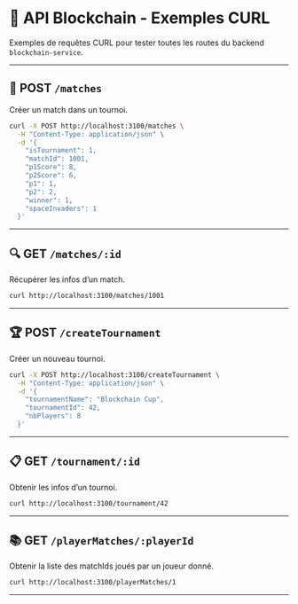 # 🧪 API Blockchain - Exemples CURL

Exemples de requêtes CURL pour tester toutes les routes du backend `blockchain-service`.

---

## 🔁 POST `/matches`

Créer un match dans un tournoi.

```bash
curl -X POST http://localhost:3100/matches \
  -H "Content-Type: application/json" \
  -d '{
    "isTournament": 1,
    "matchId": 1001,
    "p1Score": 8,
    "p2Score": 6,
    "p1": 1,
    "p2": 2,
    "winner": 1,
    "spaceInvaders": 1
  }'
```

---

## 🔍 GET `/matches/:id`

Récupérer les infos d’un match.

```bash
curl http://localhost:3100/matches/1001
```

---

## 🏆 POST `/createTournament`

Créer un nouveau tournoi.

```bash
curl -X POST http://localhost:3100/createTournament \
  -H "Content-Type: application/json" \
  -d '{
    "tournamentName": "Blockchain Cup",
    "tournamentId": 42,
    "nbPlayers": 8
  }'
```

---

## 📋 GET `/tournament/:id`

Obtenir les infos d’un tournoi.

```bash
curl http://localhost:3100/tournament/42
```

---

## 📚 GET `/playerMatches/:playerId`

Obtenir la liste des matchIds joués par un joueur donné.

```bash
curl http://localhost:3100/playerMatches/1
```

---
